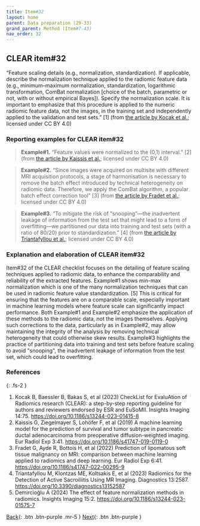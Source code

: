 ```yaml
---
title: Item#32
layout: home
parent: Data preparation (29-33)
grand_parent: Method (Item#7-43)
nav_order: 32
---
```


## CLEAR item#32


“Feature scaling details (e.g., normalization, standardization). If applicable, describe the normalization technique applied to the radiomic feature data (e.g., minimum–maximum normalization, standardization, logarithmic transformation, ComBat normalization [choice of the batch, parametric or not, with or without empirical Bayes]). Specify the normalization scale. It is important to emphasize that this procedure is applied to the numeric radiomic feature data, not the images, in the training set and independently applied to the validation and test sets.” [1] (from [the article by Kocak et al.](https://insightsimaging.springeropen.com/articles/10.1186/s13244-023-01415-8); licensed under CC BY 4.0)


### Reporting examples for CLEAR item#32

> **Example#1.** “Feature values were normalized to the (0,1) interval.” [2] (from [the article by Kaissis et al.](https://doi.org/10.1186/s41747-019-0119-0); licensed under CC BY 4.0)

> **Example#2.** “Since images were acquired on multisite with different MRI acquisition protocols, a stage of harmonisation is necessary to remove the batch effect introduced by technical heterogeneity on radiomic data. Therefore, we apply the ComBat algorithm, a popular batch effect correction tool” [3] (from [the article by Fradet et al.](https://doi.org/10.1186/s41747-022-00295-9); licensed under CC BY 4.0)

> **Example#3.** “To mitigate the risk of “snooping”—the inadvertent leakage of information from the test set that might lead to a form of overfitting—we partitioned our data into training and test sets (with a ratio of 80/20) prior to standardization.” [4] (from [the article by Triantafyllou et al.](https://doi.org/10.3390/diagnostics13152587); licensed under CC BY 4.0)


### Explanation and elaboration of CLEAR item#32

Item#32 of the CLEAR checklist focuses on the detailing of feature scaling techniques applied to radiomic data, to enhance the comparability and reliability of the extracted features. Example#1 shows min-max normalization which is one of the many normalization techniques that can be used in radiomic feature value standardization. [5] This is critical for ensuring that the features are on a comparable scale, especially important in machine learning models where feature scale can significantly impact performance. Both Example#1 and Example#2 emphasize the application of these methods to the radiomic data, not the images themselves. Applying such corrections to the data, particularly as in Example#2, may allow maintaining the integrity of the analysis by removing technical heterogeneity that could otherwise skew results. Example#3 highlights the practice of partitioning data into training and test sets before feature scaling to avoid "snooping", the inadvertent leakage of information from the test set, which could lead to overfitting. 

### References

{: .fs-2 }

1. 	Kocak B, Baessler B, Bakas S, et al (2023) CheckList for EvaluAtion of Radiomics research (CLEAR): a step-by-step reporting guideline for authors and reviewers endorsed by ESR and EuSoMII. Insights Imaging 14:75. https://doi.org/10.1186/s13244-023-01415-8
2. 	Kaissis G, Ziegelmayer S, Lohöfer F, et al (2019) A machine learning model for the prediction of survival and tumor subtype in pancreatic ductal adenocarcinoma from preoperative diffusion-weighted imaging. Eur Radiol Exp 3:41. https://doi.org/10.1186/s41747-019-0119-0
3. 	Fradet G, Ayde R, Bottois H, et al (2022) Prediction of lipomatous soft tissue malignancy on MRI: comparison between machine learning applied to radiomics and deep learning. Eur Radiol Exp 6:41. https://doi.org/10.1186/s41747-022-00295-9
4. 	Triantafyllou M, Klontzas ME, Koltsakis E, et al (2023) Radiomics for the Detection of Active Sacroiliitis Using MR Imaging. Diagnostics 13:2587. https://doi.org/10.3390/diagnostics13152587
5. 	Demircioğlu A (2024) The effect of feature normalization methods in radiomics. Insights Imaging 15:2. https://doi.org/10.1186/s13244-023-01575-7


[Back](https://radiomic.github.io/CLEAR-E3/docs/Method%20(Item%207-43)/Data%20preparation%20(29-33)/Item31.html){: .btn .btn-purple .mr-5 }
[Next](https://radiomic.github.io/CLEAR-E3/docs/Method%20(Item%207-43)/Data%20preparation%20(29-33)/Item33.html){: .btn .btn-purple   }
